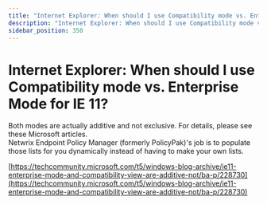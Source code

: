 ```yaml
---
title: "Internet Explorer: When should I use Compatibility mode vs. Enterprise Mode for IE 11?"
description: "Internet Explorer: When should I use Compatibility mode vs. Enterprise Mode for IE 11?"
sidebar_position: 350
---
```


# Internet Explorer: When should I use Compatibility mode vs. Enterprise Mode for IE 11?

Both modes are actually additive and not exclusive. For details, please see these Microsoft
articles.  
Netwrix Endpoint Policy Manager (formerly PolicyPak)'s job is to populate those lists for you
dynamically instead of having to make your own lists.

[https://techcommunity.microsoft.com/t5/windows-blog-archive/ie11-enterprise-mode-and-compatibility-view-are-additive-not/ba-p/228730](https://techcommunity.microsoft.com/t5/windows-blog-archive/ie11-enterprise-mode-and-compatibility-view-are-additive-not/ba-p/228730)
